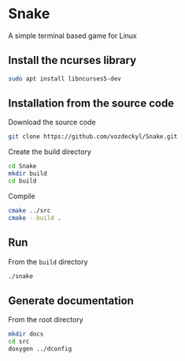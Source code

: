 # Snake
A simple terminal based game for Linux

## Install the ncurses library
```bash
sudo apt install libncurses5-dev
```

## Installation from the source code
Download the source code
```bash
git clone https://github.com/vozdeckyl/Snake.git
```

Create the build directory

```bash
cd Snake
mkdir build
cd build
```

Compile

```bash
cmake ../src
cmake --build .
```

## Run
From the `build` directory
```bash
./snake
```

## Generate documentation
From the root directory
```bash
mkdir docs
cd src
doxygen ../dconfig
```
